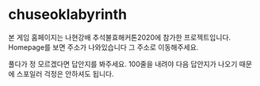 # chuseoklabyrinth
본 게임 홈페이지는 나현강배 추석불효해커톤2020에 참가한 프로젝트입니다.
Homepage를 보면 주소가 나와있습니다 그 주소로 이동해주세요.

풀다가 정 모르겠다면 답안지를 봐주세요.
100줄을 내려야 다음 답안지가 나오기 때문에 스포일러 걱정은 안하셔도 됩니다.
